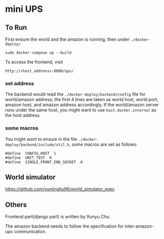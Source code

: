 # mini UPS
## To Run
First ensure the world and the amazon is running, then under `./docker-deploy/`

	sudo docker-compose up --build
To access the frontend, visit
	
	http://<host_address>:8000/ups/
### set address
The backend would read the `./docker-deploy/backend/config` file for world/amazon address; the first 4 lines are taken as world host, world port, amazon host, and amazon address accordingly. If the world/amazon server runs under the same host, you might want to use `host.docker.internal` as the host address.
### some macros
You might want to ensure in the file `./docker-deploy/backend/include/util.h`, some macros are set as follows: 

	#define  CONFIG_HOST  1
	#define  UNIT_TEST  0
	#define  SINGLE_FRONT_END_SOCKET  0

## World simulator
https://github.com/yunjingliu96/world_simulator_exec

## Others
Frontend part(django part) is written by Xunyu Chu.

The amazon backend needs to follow the specification for inter-amazon-ups communication.
